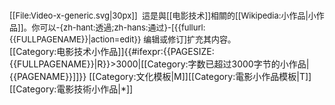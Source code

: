 <div class="notice metadata" id="stub" style="font-size: small;">[[File:Video-x-generic.svg|30px]]&nbsp;&nbsp;這是與[[电影技术]]相關的[[Wikipedia:小作品|小作品]]。你可以-{zh-hant:透過;zh-hans:通过}-<span class="plainlinks">[{{fullurl:{{FULLPAGENAME}}|action=edit}} 编辑或修订]</span>扩充其内容。</div><includeonly>[[Category:电影技术小作品]]{{#ifexpr:{{PAGESIZE:{{FULLPAGENAME}}|R}}>3000|[[Category:字数已超过3000字节的小作品|{{PAGENAME}}]]}}</includeonly>
<noinclude>[[Category:文化模板|M]][[Category:電影小作品模板|T]][[Category:電影技術小作品|*]]


</noinclude>